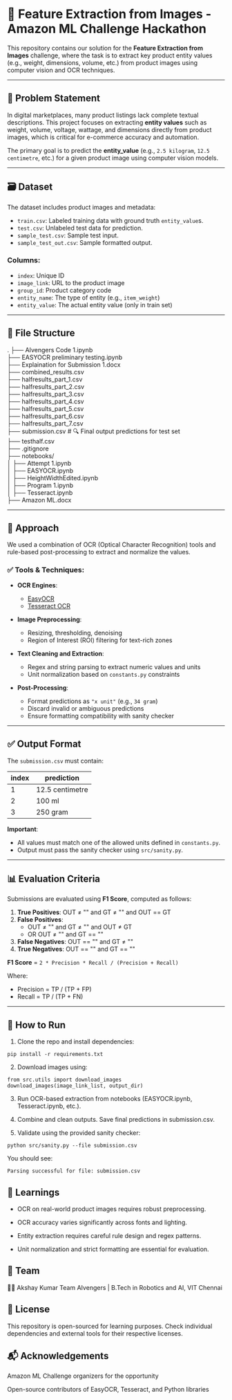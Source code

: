 # 🧠 Feature Extraction from Images - Amazon ML Challenge Hackathon

This repository contains our solution for the **Feature Extraction from Images** challenge, where the task is to extract key product entity values (e.g., weight, dimensions, volume, etc.) from product images using computer vision and OCR techniques.

---

## 📌 Problem Statement

In digital marketplaces, many product listings lack complete textual descriptions. This project focuses on extracting **entity values** such as weight, volume, voltage, wattage, and dimensions directly from product images, which is critical for e-commerce accuracy and automation.

The primary goal is to predict the **entity_value** (e.g., `2.5 kilogram`, `12.5 centimetre`, etc.) for a given product image using computer vision models.

---

## 🗃️ Dataset

The dataset includes product images and metadata:

- `train.csv`: Labeled training data with ground truth `entity_value`s.
- `test.csv`: Unlabeled test data for prediction.
- `sample_test.csv`: Sample test input.
- `sample_test_out.csv`: Sample formatted output.

### Columns:

- `index`: Unique ID
- `image_link`: URL to the product image
- `group_id`: Product category code
- `entity_name`: The type of entity (e.g., `item_weight`)
- `entity_value`: The actual entity value (only in train set)

---

## 🧰 File Structure

.
├── AIvengers Code 1.ipynb   
├── EASYOCR preliminary testing.ipynb  
├── Explaination for Submission 1.docx  
├── combined_results.csv  
├── halfresults_part_1.csv  
├── halfresults_part_2.csv  
├── halfresults_part_3.csv  
├── halfresults_part_4.csv  
├── halfresults_part_5.csv  
├── halfresults_part_6.csv  
├── halfresults_part_7.csv  
├── submission.csv # 🔍 Final output predictions for test set  
├── testhalf.csv  
├── .gitignore  
├── notebooks/  
│ ├── Attempt 1.ipynb  
│ ├── EASYOCR.ipynb  
│ ├── HeightWidthEdited.ipynb  
│ ├── Program 1.ipynb  
│ ├── Tesseract.ipynb  
├── Amazon ML.docx  


---

## 🚀 Approach

We used a combination of OCR (Optical Character Recognition) tools and rule-based post-processing to extract and normalize the values.

### ✅ Tools & Techniques:

- **OCR Engines**:
  - [EasyOCR](https://github.com/JaidedAI/EasyOCR)
  - [Tesseract OCR](https://github.com/tesseract-ocr/tesseract)

- **Image Preprocessing**:
  - Resizing, thresholding, denoising
  - Region of Interest (ROI) filtering for text-rich zones

- **Text Cleaning and Extraction**:
  - Regex and string parsing to extract numeric values and units
  - Unit normalization based on `constants.py` constraints

- **Post-Processing**:
  - Format predictions as `"x unit"` (e.g., `34 gram`)
  - Discard invalid or ambiguous predictions
  - Ensure formatting compatibility with sanity checker

---

## ✅ Output Format

The `submission.csv` must contain:

| index | prediction         |
|-------|--------------------|
| 1     | 12.5 centimetre    |
| 2     | 100 ml             |
| 3     | 250 gram           |

**Important**:  
- All values must match one of the allowed units defined in `constants.py`.  
- Output must pass the sanity checker using `src/sanity.py`.

---

## 📊 Evaluation Criteria

Submissions are evaluated using **F1 Score**, computed as follows:

1. **True Positives**: OUT ≠ "" and GT ≠ "" and OUT == GT  
2. **False Positives**:  
   - OUT ≠ "" and GT ≠ "" and OUT ≠ GT  
   - OR OUT ≠ "" and GT == ""  
3. **False Negatives**: OUT == "" and GT ≠ ""  
4. **True Negatives**: OUT == "" and GT == ""

**F1 Score** = `2 * Precision * Recall / (Precision + Recall)`

Where:  
- Precision = TP / (TP + FP)  
- Recall = TP / (TP + FN)

---

## 🔄 How to Run

1. Clone the repo and install dependencies:

```
pip install -r requirements.txt
```
2. Download images using:

``` 
from src.utils import download_images
download_images(image_link_list, output_dir)
```

3. Run OCR-based extraction from notebooks (EASYOCR.ipynb, Tesseract.ipynb, etc.).

4. Combine and clean outputs. Save final predictions in submission.csv.

5. Validate using the provided sanity checker:

```
python src/sanity.py --file submission.csv
```
You should see:

```
Parsing successful for file: submission.csv
```

## 🧠 Learnings
- OCR on real-world product images requires robust preprocessing.

- OCR accuracy varies significantly across fonts and lighting.

- Entity extraction requires careful rule design and regex patterns.

- Unit normalization and strict formatting are essential for evaluation.

## 👥 Team
🧑‍💻 Akshay Kumar
Team AIvengers | B.Tech in Robotics and AI, VIT Chennai

## 📄 License
This repository is open-sourced for learning purposes.
Check individual dependencies and external tools for their respective licenses.

## 📬 Acknowledgements
Amazon ML Challenge organizers for the opportunity

Open-source contributors of EasyOCR, Tesseract, and Python libraries
